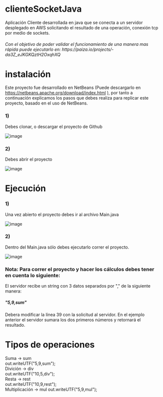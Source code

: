 # clienteSocketJava
Aplicación Cliente desarrollada en java que se conecta a un servidor desplegado en AWS solicitando el resultado de una operación, conexión tcp por medio de sockets.

<h6>Con el objetivo de poder validar el funcionamiento de una manera mas rápida puede ejecutarlo en: https://paiza.io/projects/-da3Z_eJKGKQztH2OxqhXQ</h6>

<h1>instalación</h1>

Este proyecto fue desarrollado en NetBeans (Puede descargarlo en https://netbeans.apache.org/download/index.html ), por tanto a continuación explicamos los pasos que debes realiza para replicar este proyecto, basado en el uso de NetBeans.

<h3>1)</h3> Debes clonar, o descargar el proyecto de Github

![image](https://user-images.githubusercontent.com/43093044/131438949-203d9b82-df87-4088-8dcd-bf31f576e93e.png)

<h3>2)</h3> Debes abrir el proyecto

![image](https://user-images.githubusercontent.com/43093044/131439298-9f855892-aa95-49dc-953f-fd69eb01bfaf.png)


<h1>Ejecución</h1>

<h3>1)</h3> Una vez abierto el proyecto debes ir al archivo Main.java

![image](https://user-images.githubusercontent.com/43093044/131439576-8c3d2cc6-66ef-496d-af7d-40f8f260fdea.png)

<h3>2)</h3> Dentro del Main.java sólo debes ejecutarlo correr el proyecto.

![image](https://user-images.githubusercontent.com/43093044/131439768-8efeac23-1251-4224-acd2-5eaa7fef2c85.png)

<h3>Nota: Para correr el proyecto y hacer los cálculos debes tener en cuenta lo siguiente:</h3>

El servidor recibe un string con 3 datos separados por "," de la siguiente manera:
<h5>"5,9,sum"</h5>

Debera modificar la línea 39 con la solicitud al servidor.
En el ejemplo anterior el servidor sumara los dos primeros números y retornará el resultado.

<h1>Tipos de operaciones</h1>

Suma -> sum
</br>
out.writeUTF("5,9,sum");
</br>
Divición -> div
</br>
out.writeUTF("10,5,div");
</br>
Resta -> rest
</br>
out.writeUTF("10,9,rest");
</br>
Multiplicación -> mul   out.writeUTF("5,9,mul");
